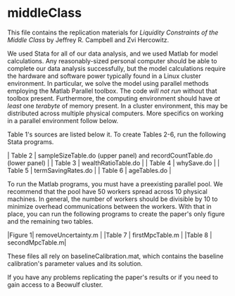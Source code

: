 # middleClass
This file contains the replication materials for _Liquidity Constraints of the Middle Class_ by Jeffrey R. Campbell and Zvi Hercowitz.

We used Stata for all of our data analysis, and we used Matlab for model calculations. Any reasonably-sized personal computer should be able to complete our data analysis successfully, but the model calculations require the hardware and software power typically found in a Linux cluster environment. In particular, we solve the model using parallel methods employing the Matlab Parallel toolbox. The code _will not run_ without that toolbox present. Furthermore, the computing environment should have _at least_ one _terabyte_ of memory present. In a cluster environment, this may be distributed across multiple physical computers. More specifics on working in a parallel environment follow below.

Table 1's sources are listed below it. To create Tables 2-6, run the following Stata programs.

| Table 2 | sampleSizeTable.do (upper panel) and recordCountTable.do (lower panel) |
| Table 3 | wealthRatioTable.do |
| Table 4 | whySave.do |
| Table 5 | termSavingRates.do |
| Table 6 | ageTables.do |

To run the Matlab programs, you must have a preexisting parallel pool. We recommend that the pool have 50 workers spread across 10 physical machines. In general, the number of workers should be divisible by 10 to minimize overhead communications between the workers. With that in place, you can run the following programs to create the paper's only figure and the remaining two tables.

|Figure 1| removeUncertainty.m |
|Table 7 | firstMpcTable.m |
|Table 8 | secondMpcTable.m|

These files all rely on baselineCalibration.mat, which contains the baseline calibration's parameter values and its solution.

If you have any problems replicating the paper's results or if you need to gain access to a Beowulf cluster.
